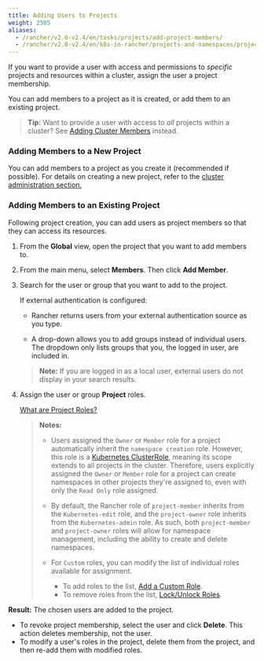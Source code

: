 ```yaml
---
title: Adding Users to Projects
weight: 2505
aliases:
  - /rancher/v2.0-v2.4/en/tasks/projects/add-project-members/
  - /rancher/v2.0-v2.4/en/k8s-in-rancher/projects-and-namespaces/project-members/
---
```


If you want to provide a user with access and permissions to _specific_ projects and resources within a cluster, assign the user a project membership.

You can add members to a project as it is created, or add them to an existing project.

>**Tip:** Want to provide a user with access to _all_ projects within a cluster? See [Adding Cluster Members]({{<baseurl>}}/rancher/v2.0-v2.4/en/cluster-provisioning/cluster-members/) instead.

### Adding Members to a New Project

You can add members to a project as you create it (recommended if possible). For details on creating a new project, refer to the [cluster administration section.]({{<baseurl>}}/rancher/v2.0-v2.4/en/k8s-in-rancher/projects-and-namespaces/)

### Adding Members to an Existing Project

Following project creation, you can add users as project members so that they can access its resources.

1. From the **Global** view, open the project that you want to add members to.

2. From the main menu, select **Members**. Then click **Add Member**.

3. Search for the user or group that you want to add to the project.

 	If external authentication is configured:

	-  Rancher returns users from your external authentication source as you type.  

	- A drop-down allows you to add groups instead of individual users. The dropdown only lists groups that you, the logged in user, are included in.

	>**Note:** If you are logged in as a local user, external users do not display in your search results.

1. Assign the user or group **Project** roles.  

	[What are Project Roles?]({{<baseurl>}}/rancher/v2.0-v2.4/en/admin-settings/rbac/cluster-project-roles/)

    >**Notes:**
    >
    >- Users assigned the `Owner` or `Member` role for a project automatically inherit the `namespace creation` role. However, this role is a [Kubernetes ClusterRole](https://kubernetes.io/docs/reference/access-authn-authz/rbac/#role-and-clusterrole), meaning its scope extends to all projects in the cluster. Therefore, users explicitly assigned the `Owner` or `Member` role for a project can create namespaces in other projects they're assigned to, even with only the `Read Only` role assigned.
    >
    >- By default, the Rancher role of `project-member` inherits from the `Kubernetes-edit` role, and the `project-owner` role inherits from the `Kubernetes-admin` role. As such, both `project-member` and `project-owner` roles will allow for namespace management, including the ability to create and delete namespaces.  
    >
    >- For `Custom` roles, you can modify the list of individual roles available for assignment.
    >
    >    - To add roles to the list, [Add a Custom Role]({{<baseurl>}}/rancher/v2.0-v2.4/en/admin-settings/rbac/default-custom-roles).
    >    - To remove roles from the list, [Lock/Unlock Roles]({{<baseurl>}}/rancher/v2.0-v2.4/en/admin-settings/rbac/locked-roles/).

**Result:** The chosen users are added to the project.

- To revoke project membership, select the user and click **Delete**. This action deletes membership, not the user.
- To modify a user's roles in the project, delete them from the project, and then re-add them with modified roles.